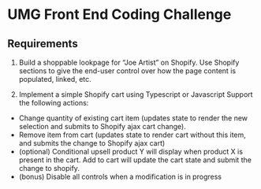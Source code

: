 # UMG Front End Coding Challenge

## Requirements

1) Build a shoppable lookpage for “Joe Artist” on Shopify. Use Shopify sections to give the end-user control over how the page content is populated, linked, etc.

2) Implement a simple Shopify cart using Typescript or Javascript
Support the following actions:
- Change quantity of existing cart item (updates state to render the new selection and submits to Shopify ajax cart change).
- Remove item from cart (updates state to render cart without this item, and submits the change to Shopify ajax cart)
- (optional) Conditional upsell product Y will display when product X is present in the cart. Add to cart will update the cart state and submit the change to shopify.
- (bonus) Disable all controls when a modification is in progress